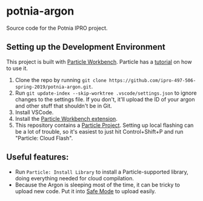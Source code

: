 # potnia-argon
Source code for the Potnia IPRO project.

## Setting up the Development Environment
This project is built with [Particle Workbench](https://www.particle.io/workbench/).  Particle has a [tutorial](https://docs.particle.io/tutorials/developer-tools/workbench/) on how to use it.

1. Clone the repo by running `git clone https://github.com/ipro-497-506-spring-2019/potnia-argon.git`.
2. Run `git update-index --skip-worktree .vscode/settings.json` to ignore changes to the settings file.  If you don't, it'll upload the ID of your argon and other stuff that shouldn't be in Git.
3. Install VSCode.
4. Install the [Particle Workbench extension](https://marketplace.visualstudio.com/items?itemName=particle.particle-vscode-pack).
5. This repository contains a [Particle Project](https://docs.particle.io/tutorials/developer-tools/workbench/#working-with-particle-projects).  Setting up local flashing can be a lot of trouble, so it's easiest to just hit Control+Shift+P and run "Particle: Cloud Flash".

## Useful features:
 - Run `Particle: Install Library` to install a Particle-supported library, doing everything needed for cloud compilation.
 - Because the Argon is sleeping most of the time, it can be tricky to upload new code. Put it into [Safe Mode](https://docs.particle.io/tutorials/device-os/led/argon/#safe-mode) to upload easily.